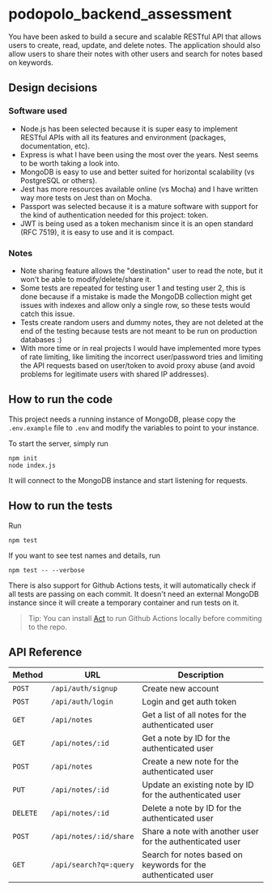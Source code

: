 # podopolo_backend_assessment

You have been asked to build a secure and scalable RESTful API that allows users to create, read, update, and delete notes. The application should also allow users to share their notes with other users and search for notes based on keywords.

## Design decisions
### Software used
- Node.js has been selected because it is super easy to implement RESTful APIs with all its features and environment (packages, documentation, etc).
- Express is what I have been using the most over the years. Nest seems to be worth taking a look into.
- MongoDB is easy to use and better suited for horizontal scalability (vs PostgreSQL or others).
- Jest has more resources available online (vs Mocha) and I have written way more tests on Jest than on Mocha.
- Passport was selected because it is a mature software with support for the kind of authentication needed for this project: token.
- JWT is being used as a token mechanism since it is an open standard (RFC 7519), it is easy to use and it is compact.

### Notes
- Note sharing feature allows the "destination" user to read the note, but it won't be able to modify/delete/share it.
- Some tests are repeated for testing user 1 and testing user 2, this is done because if a mistake is made the MongoDB collection might get issues with indexes and allow only a single row, so these tests would catch this issue.
- Tests create random users and dummy notes, they are not deleted at the end of the testing because tests are not meant to be run on production databases :)
- With more time or in real projects I would have implemented more types of rate limiting, like limiting the incorrect user/password tries and limiting the API requests based on user/token to avoid proxy abuse (and avoid problems for legitimate users with shared IP addresses).

## How to run the code
This project needs a running instance of MongoDB, please copy the `.env.example` file to `.env` and modify the variables to point to your instance.

To start the server, simply run

	npm init
	node index.js

It will connect to the MongoDB instance and start listening for requests.

## How to run the tests
Run

	npm test

If you want to see test names and details, run

	npm test -- --verbose

There is also support for Github Actions tests, it will automatically check if all tests are passing on each commit. It doesn't need an external MongoDB instance since it will create a temporary container and run tests on it.

> Tip: You can install [Act](https://github.com/nektos/act "Act") to run Github Actions locally before commiting to the repo.

## API Reference

| Method   | URL                                      | Description                              |
| -------- | ---------------------------------------- | ---------------------------------------- |
| `POST`   | `/api/auth/signup`                                              | Create new account|
| `POST`   | `/api/auth/login`                                         | Login and get auth token|
| `GET`    | `/api/notes`                    | Get a list of all notes for the authenticated user|
| `GET`    | `/api/notes/:id`                       | Get a note by ID for the authenticated user|
| `POST`   | `/api/notes`                          | Create a new note for the authenticated user|
| `PUT`    | `/api/notes/:id`          | Update an existing note by ID for the authenticated user|
| `DELETE` | `/api/notes/:id`                    | Delete a note by ID for the authenticated user|
| `POST`   | `/api/notes/:id/share`   | Share a note with another user for the authenticated user|
| `GET`    | `/api/search?q=:query`|Search for notes based on keywords for the authenticated user|
